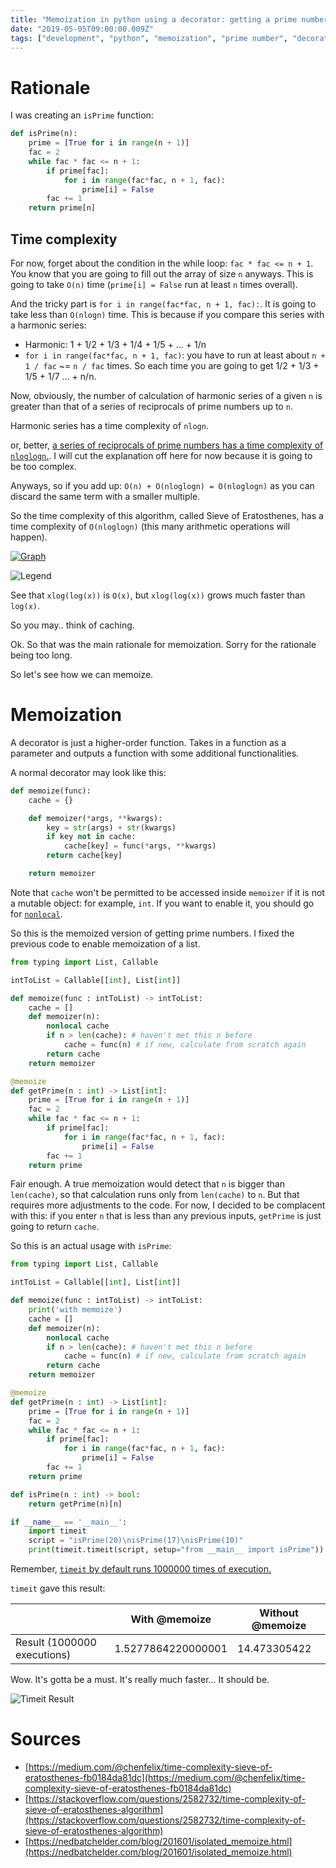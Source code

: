 ```yaml
---
title: "Memoization in python using a decorator: getting a prime number"
date: "2019-05-05T09:00:00.009Z"
tags: ["development", "python", "memoization", "prime number", "decorator"]
---
```


# Rationale
I was creating an `isPrime` function:

```python
def isPrime(n):
    prime = [True for i in range(n + 1)]
    fac = 2
    while fac * fac <= n + 1:
        if prime[fac]:
            for i in range(fac*fac, n + 1, fac):
                prime[i] = False
        fac += 1
    return prime[n]
```

## Time complexity
For now, forget about the condition in the while loop: `fac * fac <= n + 1`.
You know that you are going to fill out the array of size `n` anyways. 
This is going to take `O(n)` time (`prime[i] = False` run at least `n` times overall). 

And the tricky part is `for i in range(fac*fac, n + 1, fac):`.
It is going to take less than `O(nlogn)` time. This is because if you compare this series with a harmonic series:
- Harmonic: 1 + 1/2 + 1/3 + 1/4 + 1/5 + ... + 1/n
- `for i in range(fac*fac, n + 1, fac)`: you have to run at least about `n + 1 / fac` ~= `n / fac` times. So each time you are going to get 1/2 + 1/3 + 1/5 + 1/7 ... + n/n. 

Now, obviously, the number of calculation of harmonic series of a given `n` is greater than that of a series of reciprocals of prime numbers up to `n`. 

Harmonic series has a time complexity of `nlogn`. 

or, better, [a series of reciprocals of prime numbers has a time complexity of `nloglogn`.](https://en.wikipedia.org/wiki/Divergence_of_the_sum_of_the_reciprocals_of_the_primes). I will cut the explanation off here for now because it is going to be too complex.

Anyways, so if you add up: `O(n) + O(nloglogn) = O(nloglogn)` as you can discard the same term with a smaller multiple. 
    
So the time complexity of this algorithm, called Sieve of Eratosthenes, has a time complexity of `O(nloglogn)` (this many arithmetic operations will happen).

[![Graph](./1.PNG)](https://www.desmos.com/calculator/rufvsd67ha)

![Legend](./2.PNG)

See that `xlog(log(x))` is `O(x)`, but `xlog(log(x))` grows much faster than `log(x)`. 

So you may.. think of caching. 

Ok. So that was the main rationale for memoization. Sorry for the rationale being too long.

So let's see how we can memoize. 

# Memoization
A decorator is just a higher-order function. Takes in a function as a parameter and outputs a function with some additional functionalities. 

A normal decorator may look like this:

```python
def memoize(func):
    cache = {}

    def memoizer(*args, **kwargs):
        key = str(args) + str(kwargs)
        if key not in cache:
            cache[key] = func(*args, **kwargs)
        return cache[key]

    return memoizer
```

Note that `cache` won't be permitted to be accessed inside `memoizer` if it is not a mutable object: for example, `int`. If you want to enable it, you should go for [`nonlocal`](https://www.python.org/dev/peps/pep-3104/).

So this is the memoized version of getting prime numbers. I fixed the previous code to enable memoization of a list.

```python
from typing import List, Callable

intToList = Callable[[int], List[int]]

def memoize(func : intToList) -> intToList:
    cache = []
    def memoizer(n):
        nonlocal cache
        if n > len(cache): # haven't met this n before
            cache = func(n) # if new, calculate from scratch again
        return cache 
    return memoizer

@memoize
def getPrime(n : int) -> List[int]:
    prime = [True for i in range(n + 1)]
    fac = 2
    while fac * fac <= n + 1:
        if prime[fac]:
            for i in range(fac*fac, n + 1, fac):
                prime[i] = False
        fac += 1
    return prime
```

Fair enough. A true memoization would detect that `n` is bigger than `len(cache)`, so that calculation runs only from `len(cache)` to `n`. But that requires more adjustments to the code. For now, I decided to be complacent with this: if you enter `n` that is less than any previous inputs, `getPrime` is just going to return `cache`. 

So this is an actual usage with `isPrime`:

```python
from typing import List, Callable

intToList = Callable[[int], List[int]]

def memoize(func : intToList) -> intToList:
    print('with memoize')
    cache = []
    def memoizer(n):
        nonlocal cache
        if n > len(cache): # haven't met this n before
            cache = func(n) # if new, calculate from scratch again
        return cache 
    return memoizer

@memoize
def getPrime(n : int) -> List[int]:
    prime = [True for i in range(n + 1)]
    fac = 2
    while fac * fac <= n + 1:
        if prime[fac]:
            for i in range(fac*fac, n + 1, fac):
                prime[i] = False
        fac += 1
    return prime

def isPrime(n : int) -> bool:
    return getPrime(n)[n]

if __name__ == '__main__':
    import timeit
    script = "isPrime(20)\nisPrime(17)\nisPrime(10)"             
    print(timeit.timeit(script, setup="from __main__ import isPrime"))

```

Remember, [`timeit` by default runs 1000000 times of execution.](https://docs.python.org/3/library/timeit.html#timeit.timeit) 

`timeit` gave this result:

|                             | With @memoize | Without @memoize |
|-----------------------------|---------------|------------------|
| Result (1000000 executions) | 1.5277864220000001  | 14.473305422     |

Wow. It's gotta be a must. It's really much faster... It should be. 

![Timeit Result](./3.PNG)

# Sources
- [https://medium.com/@chenfelix/time-complexity-sieve-of-eratosthenes-fb0184da81dc](https://medium.com/@chenfelix/time-complexity-sieve-of-eratosthenes-fb0184da81dc)
- [https://stackoverflow.com/questions/2582732/time-complexity-of-sieve-of-eratosthenes-algorithm](https://stackoverflow.com/questions/2582732/time-complexity-of-sieve-of-eratosthenes-algorithm)
- [https://nedbatchelder.com/blog/201601/isolated_memoize.html](https://nedbatchelder.com/blog/201601/isolated_memoize.html)
